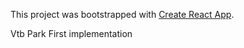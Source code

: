 This project was bootstrapped with [Create React App](https://github.com/facebookincubator/create-react-app).

Vtb Park First implementation

